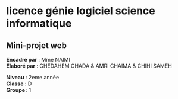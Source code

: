 # licence génie logiciel science informatique  
## Mini-projet web  


**Encadré par** : Mme NAIMI   
**Elaboré par** : GHEDAHEM GHADA  & AMRI CHAIMA & CHIHI SAMEH 

 

**Niveau** : 2eme année   
**Classe** : D  
**Groupe** : 1 
